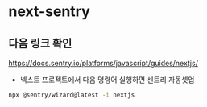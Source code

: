 # next-sentry

## 다음 링크 확인
https://docs.sentry.io/platforms/javascript/guides/nextjs/

* 넥스트 프로젝트에서 다음 명령어 실행하면 센트리 자동셋업

```bash
npx @sentry/wizard@latest -i nextjs
```